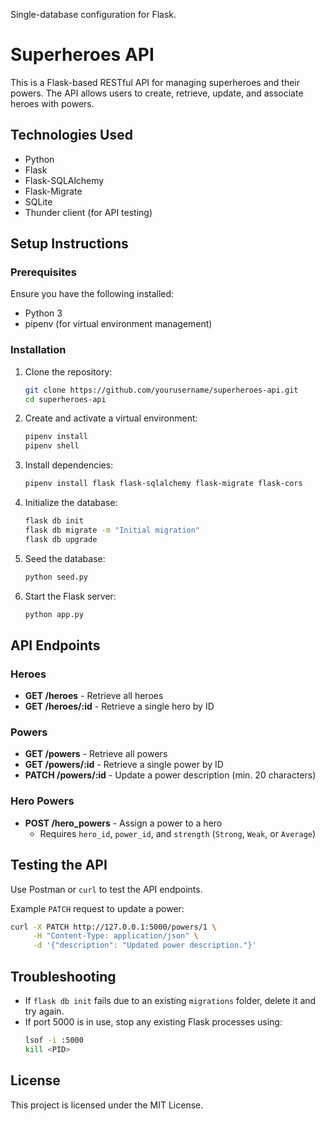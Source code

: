 Single-database configuration for Flask.
# Superheroes API

This is a Flask-based RESTful API for managing superheroes and their powers. The API allows users to create, retrieve, update, and associate heroes with powers.

## Technologies Used
- Python
- Flask
- Flask-SQLAlchemy
- Flask-Migrate
- SQLite
- Thunder client (for API testing)

## Setup Instructions

### Prerequisites
Ensure you have the following installed:
- Python 3
- pipenv (for virtual environment management)

### Installation

1. Clone the repository:
   ```bash
   git clone https://github.com/yourusername/superheroes-api.git
   cd superheroes-api
   ```

2. Create and activate a virtual environment:
   ```bash
   pipenv install
   pipenv shell
   ```

3. Install dependencies:
   ```bash
   pipenv install flask flask-sqlalchemy flask-migrate flask-cors
   ```

4. Initialize the database:
   ```bash
   flask db init
   flask db migrate -m "Initial migration"
   flask db upgrade
   ```

5. Seed the database:
   ```bash
   python seed.py
   ```

6. Start the Flask server:
   ```bash
   python app.py
   ```

## API Endpoints

### Heroes
- **GET /heroes** - Retrieve all heroes
- **GET /heroes/:id** - Retrieve a single hero by ID

### Powers
- **GET /powers** - Retrieve all powers
- **GET /powers/:id** - Retrieve a single power by ID
- **PATCH /powers/:id** - Update a power description (min. 20 characters)

### Hero Powers
- **POST /hero_powers** - Assign a power to a hero
  - Requires `hero_id`, `power_id`, and `strength` (`Strong`, `Weak`, or `Average`)

## Testing the API
Use Postman or `curl` to test the API endpoints.

Example `PATCH` request to update a power:
```bash
curl -X PATCH http://127.0.0.1:5000/powers/1 \
     -H "Content-Type: application/json" \
     -d '{"description": "Updated power description."}'
```

## Troubleshooting
- If `flask db init` fails due to an existing `migrations` folder, delete it and try again.
- If port 5000 is in use, stop any existing Flask processes using:
  ```bash
  lsof -i :5000
  kill <PID>
  ```

## License
This project is licensed under the MIT License.

